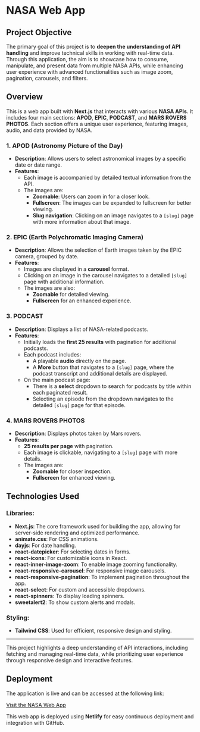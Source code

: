 # NASA Web App

## Project Objective
The primary goal of this project is to **deepen the understanding of API handling** and improve technical skills in working with real-time data. Through this application, the aim is to showcase how to consume, manipulate, and present data from multiple NASA APIs, while enhancing user experience with advanced functionalities such as image zoom, pagination, carousels, and filters.

## Overview
This is a web app built with **Next.js** that interacts with various **NASA APIs**. It includes four main sections: **APOD**, **EPIC**, **PODCAST**, and **MARS ROVERS PHOTOS**. Each section offers a unique user experience, featuring images, audio, and data provided by NASA.

### 1. APOD (Astronomy Picture of the Day)
- **Description**: Allows users to select astronomical images by a specific date or date range.
- **Features**:
  - Each image is accompanied by detailed textual information from the API.
  - The images are:
    - **Zoomable**: Users can zoom in for a closer look.
    - **Fullscreen**: The images can be expanded to fullscreen for better viewing.
    - **Slug navigation**: Clicking on an image navigates to a `[slug]` page with more information about that image.

### 2. EPIC (Earth Polychromatic Imaging Camera)
- **Description**: Allows the selection of Earth images taken by the EPIC camera, grouped by date.
- **Features**:
  - Images are displayed in a **carousel** format.
  - Clicking on an image in the carousel navigates to a detailed `[slug]` page with additional information.
  - The images are also:
    - **Zoomable** for detailed viewing.
    - **Fullscreen** for an enhanced experience.

### 3. PODCAST
- **Description**: Displays a list of NASA-related podcasts.
- **Features**:
  - Initially loads the **first 25 results** with pagination for additional podcasts.
  - Each podcast includes:
    - A playable **audio** directly on the page.
    - A **More** button that navigates to a `[slug]` page, where the podcast transcript and additional details are displayed.
  - On the main podcast page:
    - There is a **select** dropdown to search for podcasts by title within each paginated result.
    - Selecting an episode from the dropdown navigates to the detailed `[slug]` page for that episode.

### 4. MARS ROVERS PHOTOS
- **Description**: Displays photos taken by Mars rovers.
- **Features**:
  - **25 results per page** with pagination.
  - Each image is clickable, navigating to a `[slug]` page with more details.
  - The images are:
    - **Zoomable** for closer inspection.
    - **Fullscreen** for enhanced viewing.

## Technologies Used

### Libraries:
- **Next.js**: The core framework used for building the app, allowing for server-side rendering and optimized performance.
- **animate.css**: For CSS animations.
- **dayjs**: For date handling.
- **react-datepicker**: For selecting dates in forms.
- **react-icons**: For customizable icons in React.
- **react-inner-image-zoom**: To enable image zooming functionality.
- **react-responsive-carousel**: For responsive image carousels.
- **react-responsive-pagination**: To implement pagination throughout the app.
- **react-select**: For custom and accessible dropdowns.
- **react-spinners**: To display loading spinners.
- **sweetalert2**: To show custom alerts and modals.

### Styling:
- **Tailwind CSS**: Used for efficient, responsive design and styling.

---

This project highlights a deep understanding of API interactions, including fetching and managing real-time data, while prioritizing user experience through responsive design and interactive features.

## Deployment

The application is live and can be accessed at the following link:

[Visit the NASA Web App](https://your-app-url.netlify.app](https://luminous-piroshki-829125.netlify.app/))

This web app is deployed using **Netlify** for easy continuous deployment and integration with GitHub.
